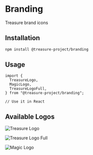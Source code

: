 # Branding

Treasure brand icons

## Installation

```bash
npm install @treasure-project/branding
```

## Usage

```tsx
import {
  TreasureLogo,
  MagicLogo,
  TreasureLogoFull,
} from "@treasure-project/branding";

// Use it in React
```

## Available Logos

![Treasure Logo](https://user-images.githubusercontent.com/15570714/222627306-71191ef5-6462-4d6c-9e3b-5e9d841c05dc.png)

![Treasure Logo Full](https://user-images.githubusercontent.com/15570714/222627298-51b21bf7-8027-4038-85bc-77b9d7a224f6.png)

![Magic Logo](https://user-images.githubusercontent.com/15570714/222627295-ccdc1755-3f08-4887-bb6e-07206a5fea6c.png)
